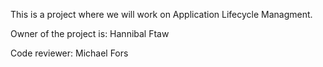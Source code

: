 This is a project where we will work on Application Lifecycle Managment.

Owner of the project is: Hannibal Ftaw

Code reviewer: Michael Fors